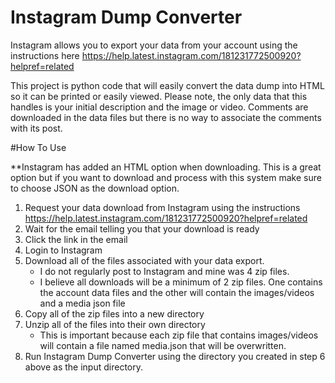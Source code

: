 # Instagram Dump Converter 
Instagram allows you to export your data from your account using the instructions here https://help.latest.instagram.com/181231772500920?helpref=related 

This project is python code that will easily convert the data dump into HTML so it can be printed or easily viewed. Please note, the only data that this handles is your initial description and the image or video. Comments are downloaded in the data files but there is no way to associate the comments with its post.

#How To Use

**Instagram has added an HTML option when downloading. This is a great option but if you want to download and process with this system make sure to choose JSON as the download option.
<ol>
<li>Request your data download from Instagram using the instructions <a href="https://help.latest.instagram.com/181231772500920?helpref=related">https://help.latest.instagram.com/181231772500920?helpref=related</a></li>
<li>Wait for the email telling you that your download is ready</li>
<li>Click the link in the email</li>
<li>Login to Instagram</li>
<li>Download all of the files associated with your data export.
<ul>
<li>I do not regularly post to Instagram and mine was 4 zip files.</li>
<li>I believe all downloads will be a minimum of 2 zip files. One contains the account data files and the other will contain the images/videos and a media json file</li>
</ul>
</li>
<li>Copy all of the zip files into a new directory</li>
<li>Unzip all of the files into their own directory
<ul><li>This is important because each zip file that contains images/videos will contain a file named media.json that will be overwritten.</li></ul></li>
<li>Run Instagram Dump Converter using the directory you created in step 6 above as the input directory.</li>
</ol>